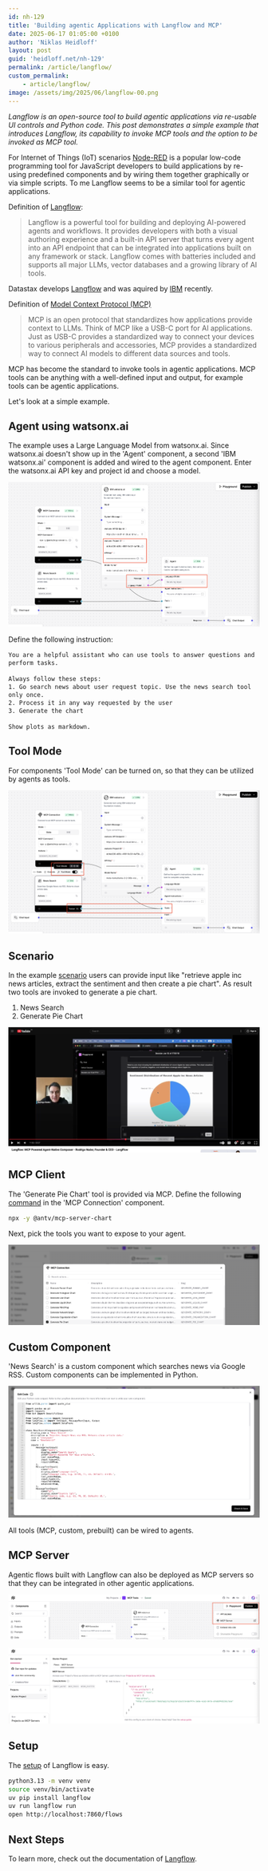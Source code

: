 ```yaml
---
id: nh-129
title: 'Building agentic Applications with Langflow and MCP'
date: 2025-06-17 01:05:00 +0100
author: 'Niklas Heidloff'
layout: post
guid: 'heidloff.net/nh-129'
permalink: /article/langflow/
custom_permalink:
    - article/langflow/
image: /assets/img/2025/06/langflow-00.png
---
```


*Langflow is an open-source tool to build agentic applications via re-usable UI controls and Python code. This post demonstrates a simple example that introduces Langflow, its capability to invoke MCP tools and the option to be invoked as MCP tool.*

For Internet of Things (IoT) scenarios [Node-RED](https://nodered.org/) is a popular low-code programming tool for JavaScript developers to build applications by re-using predefined components and by wiring them together graphically or via simple scripts. To me Langflow seems to be a similar tool for agentic applications.

Definition of [Langflow](https://github.com/langflow-ai/langflow):

> Langflow is a powerful tool for building and deploying AI-powered agents and workflows. It provides developers with both a visual authoring experience and a built-in API server that turns every agent into an API endpoint that can be integrated into applications built on any framework or stack. Langflow comes with batteries included and supports all major LLMs, vector databases and a growing library of AI tools.

Datastax develops [Langflow](https://www.langflow.org/) and was aquired by [IBM](https://www.datastax.com/blog/datastax-joins-ibm) recently.

Definition of [Model Context Protocol (MCP)](https://modelcontextprotocol.io/introduction)

> MCP is an open protocol that standardizes how applications provide context to LLMs. Think of MCP like a USB-C port for AI applications. Just as USB-C provides a standardized way to connect your devices to various peripherals and accessories, MCP provides a standardized way to connect AI models to different data sources and tools.

MCP has become the standard to invoke tools in agentic applications. MCP tools can be anything with a well-defined input and output, for example tools can be agentic applications.

Let's look at a simple example.

## Agent using watsonx.ai

The example uses a Large Language Model from watsonx.ai. Since watsonx.ai doesn't show up in the 'Agent' component, a second 'IBM watsonx.ai' component is added and wired to the agent component. Enter the watsonx.ai API key and project id and choose a model.

![image](/assets/img/2025/06/langflow-01.png)

Define the following instruction:

```text
You are a helpful assistant who can use tools to answer questions and perform tasks. 

Always follow these steps:
1. Go search news about user request topic. Use the news search tool only once.
2. Process it in any way requested by the user
3. Generate the chart

Show plots as markdown.
```

## Tool Mode

For components 'Tool Mode' can be turned on, so that they can be utilized by agents as tools.

![image](/assets/img/2025/06/langflow-02.png)

## Scenario

In the example [scenario](https://youtu.be/L6YfohJXMh4?si=XzDoSxotg5j-RAUk&t=712) users can provide input like "retrieve apple inc news articles, extract the sentiment and then create a pie chart". As result two tools are invoked to generate a pie chart.

1. News Search
2. Generate Pie Chart

![image](/assets/img/2025/06/langflow-03.png)

## MCP Client

The 'Generate Pie Chart' tool is provided via MCP. Define the following [command](https://github.com/antvis/mcp-server-chart) in the 'MCP Connection' component.

```bash
npx -y @antv/mcp-server-chart
```

Next, pick the tools you want to expose to your agent.

![image](/assets/img/2025/06/langflow-04.png)

## Custom Component

'News Search' is a custom component which searches news via Google RSS. Custom components can be implemented in Python.

![image](/assets/img/2025/06/langflow-07.png)

All tools (MCP, custom, prebuilt) can be wired to agents.

## MCP Server

Agentic flows built with Langflow can also be deployed as MCP servers so that they can be integrated in other agentic applications.

![image](/assets/img/2025/06/langflow-05.png)

![image](/assets/img/2025/06/langflow-06.png)

## Setup

The [setup](https://docs.langflow.org/get-started-installation) of Langflow is easy.

```bash
python3.13 -m venv venv
source venv/bin/activate
uv pip install langflow
uv run langflow run
open http://localhost:7860/flows
```

## Next Steps

To learn more, check out the documentation of [Langflow](https://docs.langflow.org/).